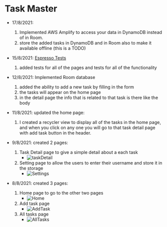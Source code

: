 # Task Master
    
- 17/8/2021: 
    1. Implemented AWS Amplify to access your data in DynamoDB instead of in Room.
    1. store the added tasks in DynamoDB and in Room also to make it available offline (this is a TODO)

- 15/8/2021: [Espresso Tests](app/src/androidTest/java/com/example/taskmaster)
    1. added tests for all of the pages and tests for all of the functionality

- 12/8/2021: Implemented Room database
    1. added the ability to add a new task by filling in the form
    1. the tasks will appear on the home page
    1. in the detail page the info that is related to that task is there like the body
    
- 11/8/2021: updated the home page:
    1. I created a recycler view to display all of the tasks in the home page, and when you click on any one you will go to that task detail page with add task button in the header.

- 9/8/2021: created 2 pages:
    1. Task Detail page to give a simple detail about a each task
        - ![taskDetail](screenshots/taskDetail.png)
    1. Setting page to allow the users to enter their username and store it in the storage
        - ![Settings](screenshots/Settings.png)
- 8/8/2021: created 3 pages:
    1. Home page to go to the other two pages
        - ![Home](screenshots/Home.png)
    2. Add task page
        - ![AddTask](screenshots/AddTaskPage.png)
    3. All tasks page
        - ![AllTasks](screenshots/AllTasksPage.png)
    
    
    
